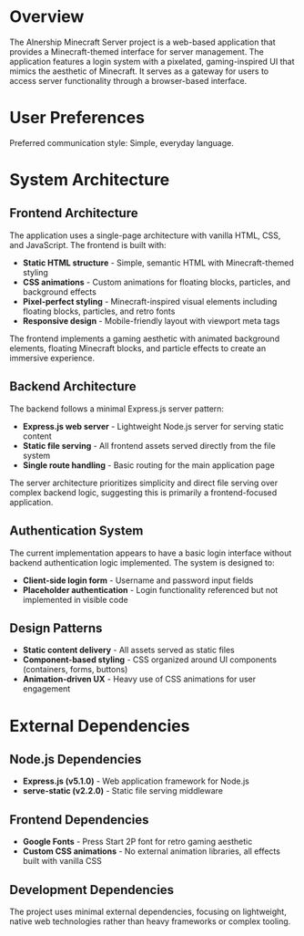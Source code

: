 # Overview

The Alnership Minecraft Server project is a web-based application that provides a Minecraft-themed interface for server management. The application features a login system with a pixelated, gaming-inspired UI that mimics the aesthetic of Minecraft. It serves as a gateway for users to access server functionality through a browser-based interface.

# User Preferences

Preferred communication style: Simple, everyday language.

# System Architecture

## Frontend Architecture
The application uses a single-page architecture with vanilla HTML, CSS, and JavaScript. The frontend is built with:

- **Static HTML structure** - Simple, semantic HTML with Minecraft-themed styling
- **CSS animations** - Custom animations for floating blocks, particles, and background effects
- **Pixel-perfect styling** - Minecraft-inspired visual elements including floating blocks, particles, and retro fonts
- **Responsive design** - Mobile-friendly layout with viewport meta tags

The frontend implements a gaming aesthetic with animated background elements, floating Minecraft blocks, and particle effects to create an immersive experience.

## Backend Architecture
The backend follows a minimal Express.js server pattern:

- **Express.js web server** - Lightweight Node.js server for serving static content
- **Static file serving** - All frontend assets served directly from the file system
- **Single route handling** - Basic routing for the main application page

The server architecture prioritizes simplicity and direct file serving over complex backend logic, suggesting this is primarily a frontend-focused application.

## Authentication System
The current implementation appears to have a basic login interface without backend authentication logic implemented. The system is designed to:

- **Client-side login form** - Username and password input fields
- **Placeholder authentication** - Login functionality referenced but not implemented in visible code

## Design Patterns
- **Static content delivery** - All assets served as static files
- **Component-based styling** - CSS organized around UI components (containers, forms, buttons)
- **Animation-driven UX** - Heavy use of CSS animations for user engagement

# External Dependencies

## Node.js Dependencies
- **Express.js (v5.1.0)** - Web application framework for Node.js
- **serve-static (v2.2.0)** - Static file serving middleware

## Frontend Dependencies
- **Google Fonts** - Press Start 2P font for retro gaming aesthetic
- **Custom CSS animations** - No external animation libraries, all effects built with vanilla CSS

## Development Dependencies
The project uses minimal external dependencies, focusing on lightweight, native web technologies rather than heavy frameworks or complex tooling.